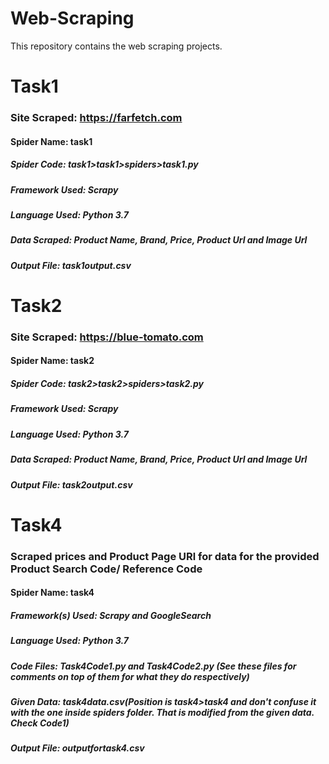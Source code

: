 # Web-Scraping
This repository contains the web scraping projects.

# Task1
### Site Scraped: https://farfetch.com
#### Spider Name: task1
##### Spider Code: task1>task1>spiders>task1.py
##### Framework Used: Scrapy
##### Language Used: Python 3.7
##### Data Scraped: Product Name, Brand, Price, Product Url and Image Url
##### Output File: task1output.csv
# Task2
### Site Scraped: https://blue-tomato.com
#### Spider Name: task2
##### Spider Code: task2>task2>spiders>task2.py
##### Framework Used: Scrapy
##### Language Used: Python 3.7
##### Data Scraped: Product Name, Brand, Price, Product Url and Image Url
##### Output File: task2output.csv
# Task4
### Scraped prices and Product Page URl for data for the provided Product Search Code/ Reference Code
#### Spider Name: task4
##### Framework(s) Used: Scrapy and GoogleSearch
##### Language Used: Python 3.7
##### Code Files: Task4Code1.py and Task4Code2.py (See these files for comments on top of them for what they do respectively)
##### Given Data: task4data.csv(Position is task4>task4 and don't confuse it with the one inside spiders folder. That is modified from the given data. Check Code1)
##### Output File: outputfortask4.csv
